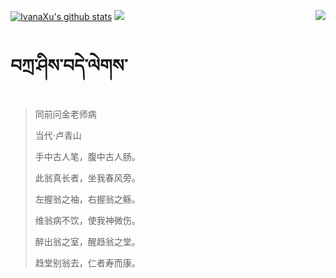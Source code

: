 [![IvanaXu's github stats](https://github-readme-stats.vercel.app/api?username=IvanaXu&show_icons=true&theme=vue-dark)](https://github.com/anuraghazra/github-readme-stats)
<img align="right" src="https://github-readme-stats.vercel.app/api/top-langs/?username=IvanaXu&langs_count=7&theme=graywhite" />
<img src="https://github-readme-stats.vercel.app/api/wakatime?username=IvanaXu&layout=compact&langs_count=6&theme=vue-dark&&custom_title=Programming Times(Jul 29 2021-)" />
# བཀྲ་ཤིས་བདེ་ལེགས་
> 同前问金老师病
>
> 当代·卢青山
>
> 手中古人笔，腹中古人肠。
> 
> 此翁真长者，坐我春风旁。
> 
> 左握翁之袖，右握翁之觞。
> 
> 维翁病不饮，使我神微伤。
> 
> 醉出翁之室，醒趋翁之堂。
> 
> 趋堂别翁去，仁者寿而康。